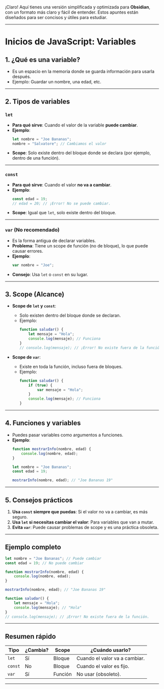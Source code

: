¡Claro! Aquí tienes una versión simplificada y optimizada para **Obsidian**, con un formato más claro y fácil de entender. Estos apuntes están diseñados para ser concisos y útiles para estudiar.

---

# Inicios de JavaScript: Variables

## 1. ¿Qué es una variable?
- Es un espacio en la memoria donde se guarda información para usarla después.
- Ejemplo: Guardar un nombre, una edad, etc.

---

## 2. Tipos de variables
### `let`
- **Para qué sirve**: Cuando el valor de la variable **puede cambiar**.
- **Ejemplo**:
  ```javascript
  let nombre = "Joe Bananas";
  nombre = "Salvatore"; // Cambiamos el valor
  ```
- **Scope**: Solo existe dentro del bloque donde se declara (por ejemplo, dentro de una función).

---

### `const`
- **Para qué sirve**: Cuando el valor **no va a cambiar**.
- **Ejemplo**:
  ```javascript
  const edad = 19;
  // edad = 20; // ¡Error! No se puede cambiar.
  ```
- **Scope**: Igual que `let`, solo existe dentro del bloque.

---

### `var` (No recomendado)
- Es la forma antigua de declarar variables.
- **Problema**: Tiene un scope de función (no de bloque), lo que puede causar errores.
- **Ejemplo**:
  ```javascript
  var nombre = "Joe";
  ```
- **Consejo**: Usa `let` o `const` en su lugar.

---

## 3. Scope (Alcance)
- **Scope de `let` y `const`**:
  - Solo existen dentro del bloque donde se declaran.
  - Ejemplo:
    ```javascript
    function saludar() {
        let mensaje = "Hola";
        console.log(mensaje); // Funciona
    }
    // console.log(mensaje); // ¡Error! No existe fuera de la función.
    ```

- **Scope de `var`**:
  - Existe en toda la función, incluso fuera de bloques.
  - Ejemplo:
    ```javascript
    function saludar() {
        if (true) {
            var mensaje = "Hola";
        }
        console.log(mensaje); // Funciona
    }
    ```

---

## 4. Funciones y variables
- Puedes pasar variables como argumentos a funciones.
- **Ejemplo**:
  ```javascript
  function mostrarInfo(nombre, edad) {
      console.log(nombre, edad);
  }

  let nombre = "Joe Bananas";
  const edad = 19;

  mostrarInfo(nombre, edad); // "Joe Bananas 19"
  ```

---

## 5. Consejos prácticos
1. **Usa `const` siempre que puedas**: Si el valor no va a cambiar, es más seguro.
2. **Usa `let` si necesitas cambiar el valor**: Para variables que van a mutar.
3. **Evita `var`**: Puede causar problemas de scope y es una práctica obsoleta.

---

## Ejemplo completo
```javascript
let nombre = "Joe Bananas"; // Puede cambiar
const edad = 19; // No puede cambiar

function mostrarInfo(nombre, edad) {
    console.log(nombre, edad);
}

mostrarInfo(nombre, edad); // "Joe Bananas 19"

function saludar() {
    let mensaje = "Hola";
    console.log(mensaje); // "Hola"
}
// console.log(mensaje); // ¡Error! No existe fuera de la función.
```

---

## Resumen rápido
| Tipo   | ¿Cambia? | Scope       | ¿Cuándo usarlo?               |
|--------|----------|-------------|-------------------------------|
| `let`  | Sí       | Bloque      | Cuando el valor va a cambiar. |
| `const`| No       | Bloque      | Cuando el valor es fijo.      |
| `var`  | Sí       | Función     | No usar (obsoleto).           |

---
